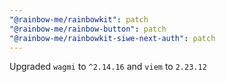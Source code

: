 ```yaml
---
"@rainbow-me/rainbowkit": patch
"@rainbow-me/rainbow-button": patch
"@rainbow-me/rainbowkit-siwe-next-auth": patch
---
```


Upgraded `wagmi` to `^2.14.16` and `viem` to `2.23.12`
